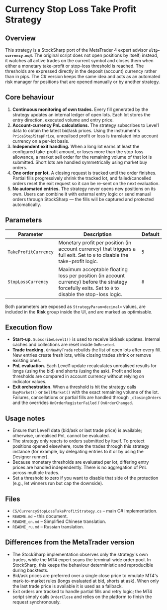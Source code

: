 # Currency Stop Loss Take Profit Strategy

## Overview

This strategy is a StockSharp port of the MetaTrader 4 expert advisor **`sltp-currency.mq4`**. The original script does not open positions by itself; instead, it watches all active trades on the current symbol and closes them when either a monetary take-profit or stop-loss threshold is reached. The thresholds are expressed directly in the deposit (account) currency rather than in pips. The C# version keeps the same idea and acts as an automated risk manager for positions that are opened manually or by another strategy.

## Core behaviour

1. **Continuous monitoring of own trades.** Every fill generated by the strategy updates an internal ledger of open lots. Each lot stores the entry direction, executed volume and entry price.
2. **Account-currency PnL calculations.** The strategy subscribes to Level1 data to obtain the latest bid/ask prices. Using the instrument's `PriceStep`/`StepPrice`, unrealised profit or loss is translated into account currency on a per-lot basis.
3. **Independent exit handling.** When a long lot earns at least the configured take-profit amount, or loses more than the stop-loss allowance, a market sell order for the remaining volume of that lot is submitted. Short lots are handled symmetrically using market buy orders.
4. **One order per lot.** A closing request is tracked until the order finishes. Partial fills progressively shrink the tracked lot, and failed/cancelled orders reset the exit request so it can be re-sent on the next evaluation.
5. **No automated entries.** The strategy never opens new positions on its own. Users can combine it with external entry logic or send manual orders through StockSharp — the fills will be captured and protected automatically.

## Parameters

| Parameter | Description | Default |
|-----------|-------------|---------|
| `TakeProfitCurrency` | Monetary profit per position (in account currency) that triggers a full exit. Set to `0` to disable the take-profit logic. | `5` |
| `StopLossCurrency` | Maximum acceptable floating loss per position (in account currency) before the strategy forcefully exits. Set to `0` to disable the stop-loss logic. | `8` |

Both parameters are exposed as `StrategyParam<decimal>` values, are included in the **Risk** group inside the UI, and are marked as optimisable.

## Execution flow

- **Start-up.** `SubscribeLevel1()` is used to receive bid/ask updates. Internal caches and collections are reset inside `OnReseted`.
- **Trade tracking.** `OnNewMyTrade` rebuilds the list of open lots after every fill. New entries create fresh lots, while closing trades shrink or remove existing ones.
- **PnL evaluation.** Each Level1 update recalculates unrealised results for longs (using the bid) and shorts (using the ask). Profit and loss thresholds are compared in account currency without relying on indicator values.
- **Exit orchestration.** When a threshold is hit the strategy calls `BuyMarket()` or `SellMarket()` with the exact remaining volume of the lot. Failures, cancellations or partial fills are handled through `_closingOrders` and the overrides `OnOrderRegisterFailed` / `OnOrderChanged`.

## Usage notes

- Ensure that Level1 data (bid/ask or last trade price) is available; otherwise, unrealised PnL cannot be evaluated.
- The strategy only reacts to orders submitted by itself. To protect positions opened elsewhere, route the trades through this strategy instance (for example, by delegating entries to it or by using the Designer runner).
- Because monetary thresholds are evaluated per lot, differing entry prices are handled independently. There is no aggregation of PnL across multiple trades.
- Set a threshold to zero if you want to disable that side of the protection (e.g., let winners run but cap the downside).

## Files

- `CS/CurrencyStopLossTakeProfitStrategy.cs` – main C# implementation.
- `README.md` – this document.
- `README_cn.md` – Simplified Chinese translation.
- `README_ru.md` – Russian translation.

## Differences from the MetaTrader version

- The StockSharp implementation observes only the strategy's own trades, while the MT4 expert scans the terminal-wide order pool. In StockSharp, this keeps the behaviour deterministic and reproducible during backtests.
- Bid/ask prices are preferred over a single close price to emulate MT4's mark-to-market rules (longs evaluated at bid, shorts at ask). When only the last trade price is available it is used as a fallback.
- Exit orders are tracked to handle partial fills and retry logic; the MT4 script simply calls `OrderClose` and relies on the platform to finish the request synchronously.
